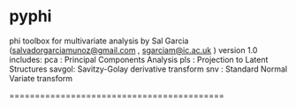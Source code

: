 # pyphi
phi toolbox for multivariate analysis by Sal Garcia (salvadorgarciamunoz@gmail.com , sgarciam@ic.ac.uk )
version 1.0 includes: 
pca   : Principal Components Analysis
pls   : Projection to Latent Structures
savgol: Savitzy-Golay derivative transform
snv   : Standard Normal Variate transform

==========================================
